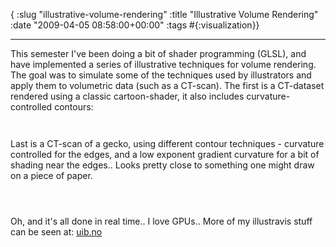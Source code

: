 { :slug "illustrative-volume-rendering"
  :title "Illustrative Volume Rendering"
  :date "2009-04-05 08:58:00+00:00"
  :tags #{:visualization}}

------

This semester I've been doing a bit of shader programming (GLSL), and have implemented a series of illustrative techniques for volume rendering. The goal was to simulate some of the techniques used by illustrators and apply them to volumetric data (such as a CT-scan).  The first is a CT-dataset rendered using a classic cartoon-shader, it also includes curvature-controlled contours:

<figure>
  <a href="/images/visualization/head1.jpg"><img src="/images/visualization/head1.jpg" alt=""></a>
</figure>

<figure>
  <a href="/images/visualization/head2.jpg"><img src="/images/visualization/head2.jpg" alt=""></a>
</figure>

 Last is a CT-scan of a gecko, using different contour techniques - curvature controlled for the edges, and a low exponent gradient curvature for a bit of shading near the edges.. Looks pretty close to something one might draw on a piece of paper.

<figure>
  <a href="/images/visualization/gecko2.jpg"><img src="/images/visualization/gecko2.jpg" alt=""></a>
</figure>

<figure>
  <a href="/images/visualization/gecko1.jpg"><img src="/images/visualization/gecko1.jpg" alt=""></a>
</figure>

<figure>
  <a href="/images/visualization/beetle.jpg"><img src="/images/visualization/beetle.jpg" alt=""></a>
</figure>

Oh, and it's all done in real time.. I love GPUs.. More of my illustravis stuff can be seen at: [uib.no](http://www.ii.uib.no/vis/teaching/vis-special/2009-spring/eikeland/CA1.html)



